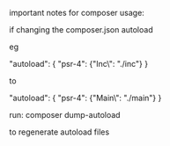 important notes for composer usage:

if changing the composer.json autoload

eg

"autoload": {
        "psr-4": {"Inc\\": "./inc"}
    }

to

"autoload": {
        "psr-4": {"Main\\": "./main"}
    }

run: composer dump-autoload    

to regenerate autoload files